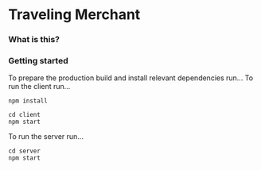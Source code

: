 # Traveling Merchant
### What is this?
### Getting started
To prepare the production build and install relevant dependencies run...
To run the client run...
```
npm install
```
```
cd client
npm start
```
To run the server run...
```
cd server
npm start
```
